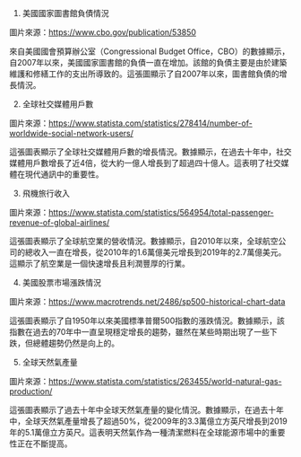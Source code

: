 

1. 美國國家圖書館負債情況

圖片來源：https://www.cbo.gov/publication/53850

來自美國國會預算辦公室（Congressional Budget Office，CBO）的數據顯示，自2007年以來，美國國家圖書館的負債一直在增加。該館的負債主要是由於建築維護和修繕工作的支出所導致的。這張圖顯示了自2007年以來，圖書館負債的增長情況。

2. 全球社交媒體用戶數

圖片來源：https://www.statista.com/statistics/278414/number-of-worldwide-social-network-users/

這張圖表顯示了全球社交媒體用戶數的增長情況。數據顯示，在過去十年中，社交媒體用戶數增長了近4倍，從大約一億人增長到了超過四十億人。這表明了社交媒體在現代通訊中的重要性。

3. 飛機旅行收入

圖片來源：https://www.statista.com/statistics/564954/total-passenger-revenue-of-global-airlines/

這張圖表顯示了全球航空業的營收情況。數據顯示，自2010年以來，全球航空公司的總收入一直在增長，從2010年的1.6萬億美元增長到2019年的2.7萬億美元。這顯示了航空業是一個快速增長且利潤豐厚的行業。

4. 美國股票市場漲跌情況

圖片來源：https://www.macrotrends.net/2486/sp500-historical-chart-data

這張圖表顯示了自1950年以來美國標準普爾500指數的漲跌情況。數據顯示，該指數在過去的70年中一直呈現穩定增長的趨勢，雖然在某些時期出現了一些下跌，但總體趨勢仍然是向上的。

5. 全球天然氣產量

圖片來源：https://www.statista.com/statistics/263455/world-natural-gas-production/

這張圖表顯示了過去十年中全球天然氣產量的變化情況。數據顯示，在過去十年中，全球天然氣產量增長了超過50%，從2009年的3.3萬億立方英尺增長到2019年的5.1萬億立方英尺。這表明天然氣作為一種清潔燃料在全球能源市場中的重要性正在不斷提高。